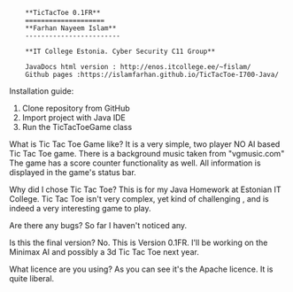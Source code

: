         **TicTacToe 0.1FR**
        ====================
        **Farhan Nayeem Islam**
        ------------------------

        **IT College Estonia. Cyber Security C11 Group**

        JavaDocs html version : http://enos.itcollege.ee/~fislam/
        Github pages :https://islamfarhan.github.io/TicTacToe-I700-Java/

Installation guide:
1. Clone repository from GitHub
2. Import project with Java IDE
3. Run the TicTacToeGame class


What is Tic Tac Toe Game like?
It is a very simple, two player NO AI based Tic Tac Toe game. There is a background music taken from "vgmusic.com"
The game has a score counter functionality as well. All information is displayed in the game's status bar.

Why did I chose Tic Tac Toe?
This is for my Java Homework at Estonian IT College. Tic Tac Toe isn't very complex, yet kind of challenging , and
is indeed a very interesting game to play.

Are there any bugs?
So far I haven't noticed any.

Is this the final version?
No. This is Version 0.1FR. I'll be working on the Minimax AI and possibly a 3d Tic Tac Toe next year.

What licence are you using?
As you can see it's the Apache licence. It is quite liberal.


